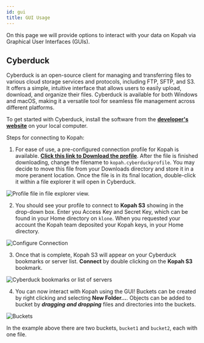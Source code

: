 ```yaml
---
id: gui
title: GUI Usage
---
```


On this page we will provide options to interact with your data on Kopah via Graphical User Interfaces (GUIs).

## Cyberduck

Cyberduck is an open-source client for managing and transferring files to various cloud storage services and protocols, including FTP, SFTP, and S3. It offers a simple, intuitive interface that allows users to easily upload, download, and organize their files. Cyberduck is available for both Windows and macOS, making it a versatile tool for seamless file management across different platforms.

To get started with Cyberduck, install the software from the [**developer's website**](https://cyberduck.io/download/) on your local computer.

Steps for connecting to Kopah:

1. For ease of use, a pre-configured connection profile for Kopah is available. [**Click this link to Download the profile**](/files/kopah.cyberduckprofile). After the file is finished downloading, change the filename to `kopah.cyberduckprofile`. You may decide to move this file from your Downloads directory and store it in a more peranent location. Once the file is in its final location, double-click it within a file explorer it will open in Cyberduck.

![](/img/docs/kopah/cyberduck_profile.png 'Profile file in file explorer view.')

2. You should see your profile to connect to **Kopah S3** showing in the drop-down box. Enter you Access Key and Secret Key, which can be found in your Home directory on `klone`. When you requested your account the Kopah team deposited your Kopah keys, in your Home directory. 

![](/img/docs/kopah/cyberduck_connect.png 'Configure Connection')

3. Once that is complete, Kopah S3 will appear on your Cyberduck bookmarks or server list. **Connect** by double clicking on the **Kopah S3** bookmark. 

![](/img/docs/kopah/cyberduck_bookmarks.png 'Cyberduck bookmarks or list of servers')

4. You can now interact with Kopah using the GUI! Buckets can be created by right clicking and selecting **New Folder...**. Objects can be added to bucket by ***dragging and dropping*** files and directories into the buckets. 

![](/img/docs/kopah/cyberduck_buckets.png 'Buckets')

In the example above there are two buckets, `bucket1` and `bucket2`, each with one file.
